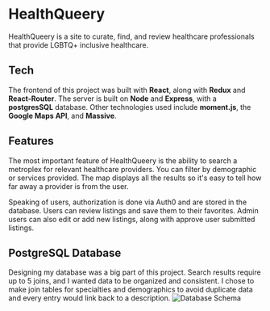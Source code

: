 # HealthQueery

HealthQueery is a site to curate, find, and review healthcare professionals that provide LGBTQ+ inclusive healthcare.

## Tech

The frontend of this project was built with **React**, along with **Redux** and **React-Router**. The server is built on **Node** and **Express**, with a **postgresSQL** database. Other technologies used include **moment.js**, the **Google Maps API**, and **Massive**.

## Features

The most important feature of HealthQueery is the ability to search a metroplex for relevant healthcare providers. You can filter by demographic or services provided. The map displays all the results so it's easy to tell how far away a provider is from the user.

Speaking of users, authorization is done via Auth0 and are stored in the database. Users can review listings and save them to their favorites. Admin users can also edit or add new listings, along with approve user submitted listings.

## PostgreSQL Database

Designing my database was a big part of this project. Search results require up to 5 joins, and I wanted data to be organized and consistent. I chose to make join tables for specialties and demographics to avoid duplicate data and every entry would link back to a description.
![Database Schema](https://firebasestorage.googleapis.com/v0/b/gitchat-app.appspot.com/o/other%2FHQDB.png?alt=media&token=788a31bb-3bfd-4b98-9a15-0cfe79339897)
